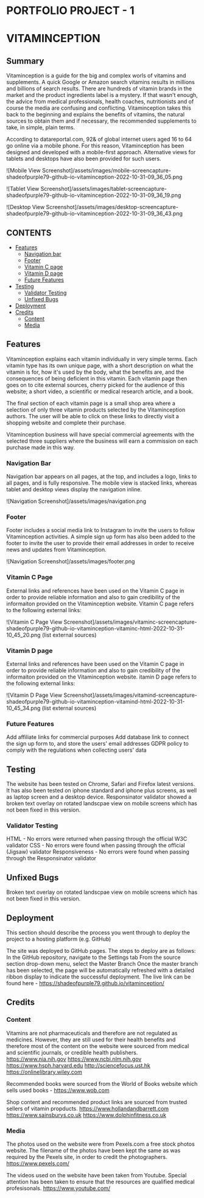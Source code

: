 # PORTFOLIO PROJECT - 1

# VITAMINCEPTION

## Summary

Vitaminception is a guide for the big and complex worls of vitamins and supplements. A quick Google or Amazon search vitamins results in millions and billions of search results. There are hundreds of vitamin brands in the market and the product ingredients label is a mystery. If that wasn't enough, the advice from medical professionals, health coaches, nutritionists and of course the media are confusing and conflicting. Vitaminception takes this back to the beginning and explains the benefits of vitamins, the natural sources to obtain them and if necessary, the recommended supplements to take, in simple, plain terms.

According to datareportal.com, 92& of global internet users aged 16 to 64 go online via a mobile phone. For this reason, Vitaminception has been designed and developed with a mobile-first approach. Alternative views for tablets and desktops have also been provided for such users. 

![Mobile View Screenshot]/assets/images/mobile-screencapture-shadeofpurple79-github-io-vitaminception-2022-10-31-09_36_05.png

![Tablet View Screenshot]/assets/images/tablet-screencapture-shadeofpurple79-github-io-vitaminception-2022-10-31-09_36_19.png

![Desktop View Screenshot]/assets/images/desktop-screencapture-shadeofpurple79-github-io-vitaminception-2022-10-31-09_36_43.png


## CONTENTS
- [Features](#features)
    * [Navigation bar](#navigation-bar)
    * [Footer](#footer)
    * [Vitamin C page](#vitamin-c-page)
    * [Vitamin D page](#vitamin-d-page)
    * [Future Features](#future-features)
- [Testing](#testing)
    * [Validator Testing](#validator-testing)
    * [Unfixed Bugs](#unfixed-bugs)
- [Deployment](#deployment)
- [Credits](#credits)
    * [Content](#content)
    * [Media](#media)

## Features

Vitaminception explains each vitamin individually in very simple terms. Each vitamin type has its own unique page, with a short description on what the vitamin is for, how it's used by the body, what the benefits are, and the consequences of being deficient in this vitamin. Each vitamin page then goes on to cite external sources, cherry picked for the audience of this website; a short video, a scientific or medical research article, and a book. 

The final section of each vitamin page is a small shop area where a selection of only three vitamin products selected by the Vitaminception authors. The user will be able to click on these links to directly visit a shopping website and complete their purchase. 

Vitaminception business will have special commercial agreements with the selected three suppliers where the business will earn a commission on each purchase made in this way. 

### Navigation Bar 

Navigation bar appears on all pages, at the top, and includes a logo, links to all pages, and is fully responsive. The mobile view is stacked links, whereas tablet and desktop views display the navigation inline. 

![Navigation Screenshot]/assets/images/navigation.png

### Footer

Footer includes a social media link to Instagram to invite the users to follow Vitaminception activities. A simple sign up form has also been added to the footer to invite the user to provide their email addresses in order to receive news and updates from Vitaminception.

![Navigation Screenshot]/assets/images/footer.png

### Vitamin C Page

External links and references have been used on the Vitamin C page in order to provide reliable information and also to gain credibility of the informaiton provided on the Vitaminception website. Vitamin C page refers to the following external links:

![Vitamin C Page View Screenshot]/assets/images/vitaminc-screencapture-shadeofpurple79-github-io-vitaminception-vitaminc-html-2022-10-31-10_45_20.png
(list external sources)

### Vitamin D page

External links and references have been used on the Vitamin C page in order to provide reliable information and also to gain credibility of the informaiton provided on the Vitaminception website. itamin D page refers to the following external links:

![Vitamin D Page View Screenshot]/assets/images/vitamind-screencapture-shadeofpurple79-github-io-vitaminception-vitamind-html-2022-10-31-10_45_34.png
(list external sources)

### Future Features 

Add affiliate links for commercial purposes
Add database link to connect the sign up form to, and store the users' email addresses
GDPR policy to comply with the regulations when collecting users' data

## Testing

The website has been tested on Chrome, Safari and Firefox latest versions.
It has also been tested on iphone standard and iphone plus screens, as well as laptop screen and a desktop device. 
Responsinator validator showed a broken text overlay on rotated landscpae view on mobile screens which has not been fixed in this version. 

### Validator Testing

HTML - No errors were returned when passing through the official W3C validator
CSS - No errors were found when passing through the official (Jigsaw) validator
Responsiveness - No errors were found when passing through the Responsinator validator

## Unfixed Bugs

Broken text overlay on rotated landscpae view on mobile screens which has not been fixed in this version. 

## Deployment

This section should describe the process you went through to deploy the project to a hosting platform (e.g. GitHub)

The site was deployed to GitHub pages. The steps to deploy are as follows:
In the GitHub repository, navigate to the Settings tab
From the source section drop-down menu, select the Master Branch
Once the master branch has been selected, the page will be automatically refreshed with a detailed ribbon display to indicate the successful deployment.
The live link can be found here - https://shadeofpurple79.github.io/vitaminception/ 

## Credits

### Content

Vitamins are not pharmaceuticals and therefore are not regulated as medicines. However, they are still used for their health benefits and therefore most of the content on the website were sourced from medical and scientific journals, or credible health publishers. 
https://www.nia.nih.gov
https://www.ncbi.nlm.nih.gov 
https://www.hsph.harvard.edu
http://sciencefocus.ust.hk
https://onlinelibrary.wiley.com

Recommended books were sourced from the World of Books website which sells used books - 
https://www.wob.com

Shop content and recommended product links are sourced from trusted sellers of vitamin propducts. 
https://www.hollandandbarrett.com
https://www.sainsburys.co.uk
https://www.dolphinfitness.co.uk

### Media

The photos used on the website were from Pexels.com a free stock photos website. The filename of the photos have been kept the same as was required by the Pexels site, in order to credit the photographers. https://www.pexels.com/ 

The videos used on the website have been taken from Youtube. Special attention has been taken to ensure that the resources are qualified medical profesisonals. https://www.youtube.com/ 
